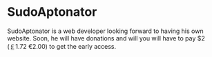 # SudoAptonator
SudoAptonator is a web developer looking forward to having his own website. Soon, he will have donations and will you will have to pay $2 (￡1.72 €2.00) to get the early access.
